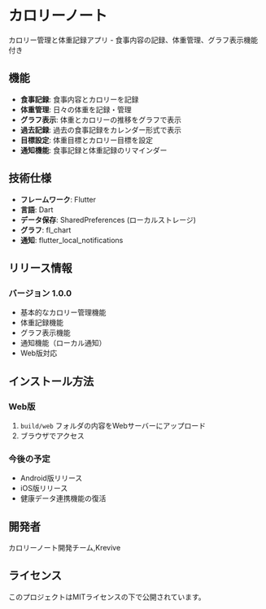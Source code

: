 # カロリーノート

カロリー管理と体重記録アプリ - 食事内容の記録、体重管理、グラフ表示機能付き

## 機能

- **食事記録**: 食事内容とカロリーを記録
- **体重管理**: 日々の体重を記録・管理
- **グラフ表示**: 体重とカロリーの推移をグラフで表示
- **過去記録**: 過去の食事記録をカレンダー形式で表示
- **目標設定**: 体重目標とカロリー目標を設定
- **通知機能**: 食事記録と体重記録のリマインダー

## 技術仕様

- **フレームワーク**: Flutter
- **言語**: Dart
- **データ保存**: SharedPreferences (ローカルストレージ)
- **グラフ**: fl_chart
- **通知**: flutter_local_notifications

## リリース情報

### バージョン 1.0.0
- 基本的なカロリー管理機能
- 体重記録機能
- グラフ表示機能
- 通知機能（ローカル通知）
- Web版対応

## インストール方法

### Web版
1. `build/web` フォルダの内容をWebサーバーにアップロード
2. ブラウザでアクセス

### 今後の予定
- Android版リリース
- iOS版リリース
- 健康データ連携機能の復活

## 開発者

カロリーノート開発チーム,Krevive

## ライセンス

このプロジェクトはMITライセンスの下で公開されています。
